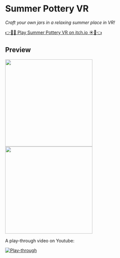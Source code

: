 Summer Pottery VR
==================

_Craft your own jars in a relaxing summer place in VR!_

[:point_right::sake::izakaya_lantern: Play Summer Pottery VR on itch.io :sunny::evergreen_tree::point_left:](https://proyd.itch.io/summer-pottery)

Preview
-------

<img src="https://img.itch.zone/aW1hZ2UvMjgzMDEyMS8xNjkwNzA1MC5qcGc=/original/FcYigp.jpg" width="280" height="280"> <img src="https://img.itch.zone/aW1hZ2UvMjgzMDEyMS8xNjkwNzA1Mi5qcGc=/original/bc9x29.jpg" width="280" height="280">

A play-through video on Youtube:

[![Play-through](https://img.youtube.com/vi/nGGzpkZGfls/0.jpg)]([https://www.youtube.com/watch?v=nGGzpkZGfls](https://www.youtube.com/watch?v=nGGzpkZGfls))
